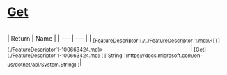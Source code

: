 # [Get](./FeatureDescriptor`1-100663424.md)


<br>
| Return | Name | 
| --- | --- | 
| <sub>[FeatureDescriptor](./../FeatureDescriptor-1.md)\<[T](./FeatureDescriptor`1-100663424.md)></sub><img width=200/>| <sub>[Get](./FeatureDescriptor`1-100663424.md) ( [`String`](https://docs.microsoft.com/en-us/dotnet/api/System.String) )</sub>| <br>


